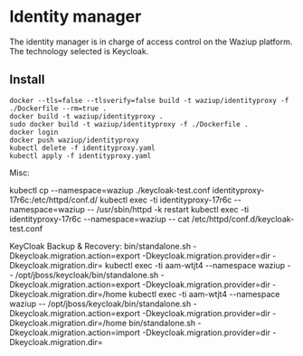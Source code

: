 Identity manager
================

The identity manager is in charge of access control on the Waziup platform.
The technology selected is Keycloak.

Install
-------


```
docker --tls=false --tlsverify=false build -t waziup/identityproxy -f ./Dockerfile --rm=true .
docker build -t waziup/identityproxy .
sudo docker build -t waziup/identityproxy -f ./Dockerfile .
docker login
docker push waziup/identityproxy
kubectl delete -f identityproxy.yaml
kubectl apply -f identityproxy.yaml
```

Misc:

kubectl cp --namespace=waziup ./keycloak-test.conf identityproxy-17r6c:/etc/httpd/conf.d/
kubectl exec -ti identityproxy-17r6c --namespace=waziup --  /usr/sbin/httpd -k restart
kubectl exec -ti identityproxy-17r6c --namespace=waziup --  cat /etc/httpd/conf.d/keycloak-test.conf


KeyCloak Backup & Recovery:
bin/standalone.sh -Dkeycloak.migration.action=export -Dkeycloak.migration.provider=dir -Dkeycloak.migration.dir=
kubectl exec -ti aam-wtjt4 --namespace waziup -- /opt/jboss/keycloak/bin/standalone.sh -Dkeycloak.migration.action=export -Dkeycloak.migration.provider=dir -Dkeycloak.migration.dir=/home
kubectl exec -ti aam-wtjt4 --namespace waziup -- /opt/jboss/keycloak/bin/standalone.sh -Dkeycloak.migration.action=export -Dkeycloak.migration.provider=dir -Dkeycloak.migration.dir=/home
bin/standalone.sh -Dkeycloak.migration.action=import -Dkeycloak.migration.provider=dir -Dkeycloak.migration.dir=
